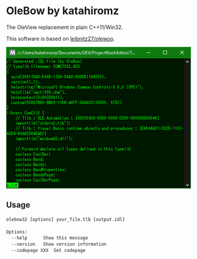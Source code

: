 # OleBow by katahiromz

The OleView replacement in plain C++11/Win32.

This software is based on [leibnitz27/olewoo](https://github.com/leibnitz27/olewoo).

![screenshot](screenshot.png)

## Usage

```txt
olebow32 [options] your_file.tlb [output.idl]

Options:
  --help      Show this message
  --version   Show version information
  --codepage XXX  Set codepage
```
